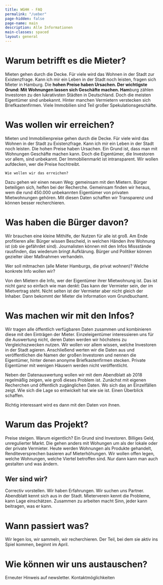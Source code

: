 ```yaml
---
title: WGHH - FAQ
permalink: "/ueber"
page-hidden: false
page-name: main
description: Alle Informationen
main-classes: spaced
layout: general
---
```


# Warum betrifft es die Mieter?

Mieten gehen durch die Decke. Für viele wird das Wohnen in der Stadt zur Existenzfrage. Kann ich mir ein Leben in der Stadt noch leisten, fragen sich Mieter in Hamburg. Die **hohen Preise haben Ursachen. Der wichtigste Grund: Mit Wohnungen lassen sich Geschäfte machen. Ham**burg zählen Investoren zu den lukrativsten Städten in Deutschland. Doch die meisten Eigentümer sind unbekannt. Hinter manchen Vermietern verstecken sich Briefkastenfirmen. Viele Immobilien sind Teil großer Spekulationsgeschäfte.

# Was wollen wir erreichen?

Mieten und Immobilienpreise gehen durch die Decke. Für viele wird das Wohnen in der Stadt zu Existenzfrage. Kann ich mir ein Leben in der Stadt noch leisten. Die hohen Preise haben Ursachen.  Ein Grund ist, dass man mit Wohnungen Geschäfte machen kann. Doch die Eigentümer, die Investoren vor allem, sind unbekannt. Der Immobilienmarkt ist intransparent. Wir wollen aufdecken, wer die Preise hochtreibt.

    Wie wollen wir das erreichen?

Dazu gehen wir einen neuen Weg: gemeinsam mit den Mietern. Bürger beteiligen sich, helfen bei der Recherche. Gemeinsam finden wir heraus, wem die rund 450.000 unbekannten Eigentümer von privaten Mietwohnungen gehören. Mit diesen Daten schaffen wir Transparenz und können besser recherchieren.

# Was haben die Bürger davon?

Wir brauchen eine kleine Mithilfe, der Nutzen für alle ist groß.
Am Ende profitieren alle: Bürger wissen Bescheid, in welchen Händen ihre Wohnung ist (ob sie gefährdet sind). Journalisten können mit den Infos Missstände rausfinden, das wiederum bringt Aufklärung. Bürger und Politiker können gezielter über Maßnahmen verhandeln.

Wer soll mitmachen (alle Mieter Hamburgs, die privat wohnen)? Welche konkrete Info wollen wir?

Von den Mietern die Info, wer der Eigentümer ihrer Mietwohnung ist. Das ist nicht ganz so einfach wie man denkt: Das kann der Vermieter sein, der im Mietvertrag steht. Nicht selten ist der Vermieter aber nicht gleich der Inhaber. Dann bekommt der Mieter die Information vom Grundbuchamt.

# Was machen wir mit den Infos?

Wir tragen alle öffentlich verfügbaren Daten zusammen und kombinieren diese mit den Einträgen der Mieter. Einzeleigentümer interessieren uns für die Auswertung nicht, deren Daten werden wir höchstens zu Vergleichszwecken nutzen. Wir wollen vor allem wissen, welche Investoren in der Stadt agieren. Anschließend werten wir die Daten aus und veröffentlichen die Namen der großen Investoren und nennen die Eigentümer, hinter denen anonyme Briefkastenfirmen stecken. Private Eigentümer mit wenigen Häusern werden nicht veröffentlicht.

Neben der Datenauswertung wollen wir mit dem Abendblatt ab 2018 regelmäßig zeigen, wie groß dieses Problem ist. Zunächst mit eigenen Recherchen und öffentlich zugänglichen Daten. Wo sich das an Einzelfällen zeigt. Wie sich die Lage so entwickelt hat wie sie ist. Einen Überblick schaffen.

Richtig interessant wird es dann mit den Daten von ihnen.

# Warum das Projekt?

Preise steigen. Warum eigentlich? Ein Grund sind Investoren. Billiges Geld, unregulierter Markt. Die gehen anders mit Wohungen um als der lokale oder der private Vermieter. Heute werden Wohnungen als Produkte gehandelt, Renditeversprechen basieren auf Mieterhöhungen. Wir wollen offen legen, welche Wohnungen, welche Viertel betroffen sind. Nur dann kann man auch gestalten und was ändern.

## Wer sind wir?

Correctiv vorstellen. Wir haben Erfahrungen. Wir suchen uns Partner. Abendblatt kennt sich aus in der Stadt. Mieterverein kennt die Probleme, kann Lage einschätzen. Zusammen zu arbeiten macht Sinn, jeder kann beitragen, was er kann.

# Wann passiert was?

Wir legen los, wir sammeln, wir recherchieren. Der Teil, bei dem sie aktiv ins Spiel kommen, beginnt im April.

# Wie können wir uns austauschen?

Erneuter Hinweis auf newsletter. Kontaktmöglichkeiten